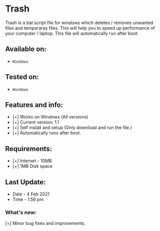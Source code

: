 # Trash
Trash is a bat script file for windows which deletes / removes unwanted files and temporaray files. This will help you to speed up performance of your computer / laptop.
This file will automatically run after boot.
## Available on:
* `Windows`
## Tested on:
* `Windows`
## Features and info:
* [+] Works on Windows (All versions)
* [+] Current version: 1.1
* [+] Self install and setup (Only download and run the file.)
* [+] Automatically runs after boot.
## Requirements:
* [+] Internet - 10MB
* [+] 1MB Disk space
## Last Update:
* Date - 4 Feb 2021
* Time - 1:56 pm
### What's new: 
[+] Minor bug fixes and improvements.
